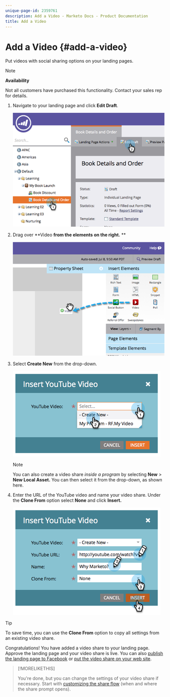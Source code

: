 ```yaml
---
unique-page-id: 2359761
description: Add a Video - Marketo Docs - Product Documentation
title: Add a Video
---
```


# Add a Video {#add-a-video}

Put videos with social sharing options on your landing pages.

>[!NOTE]
>
>**Availability**
>
>Not all customers have purchased this functionality. Contact your sales rep for details.

1. Navigate to your landing page and click **Edit Draft**. 

   ![](assets/image2014-9-23-16-3a49-3a49.png)

1. Drag over **Video **from the elements on the right.** **

   ![](assets/image2014-9-23-16-3a51-3a0.png)

1. Select **Create New** from the drop-down.

   ![](assets/image2014-9-23-16-3a51-3a11.png)

   >[!NOTE]
   >
   >You can also create a video share *inside a program* by selecting **New** > **New Local Asset.** You can then select it from the drop-down, as shown here.

1. Enter the URL of the YouTube video and name your video share. Under the **Clone From** option select **None** and click **Insert.**

   ![](assets/image2014-9-23-16-3a51-3a32.png)

>[!TIP]
>
>To save time, you can use the **Clone From** option to copy all settings from an existing video share.

Congratulations! You have added a video share to your landing page. Approve the landing page and your video share is live. You can also [publish the landing page to Facebook](../../../../product-docs/demand-generation/facebook/publish-landing-pages-to-facebook.md) or [put the video share on your web site](../../../../product-docs/demand-generation/social/configuring-social-actions/customize-video-share-flow.md).

>[!MORELIKETHIS]
>
>You're done, but you can change the settings of your video share if necessary. Start with [customizing the share flow](../../../../product-docs/demand-generation/social/configuring-social-actions/customize-video-share-flow.md) (when and where the share prompt opens).

